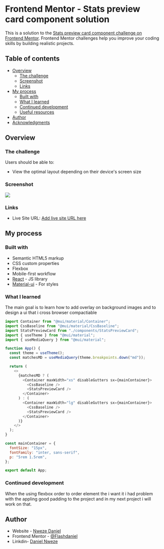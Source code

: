 # Frontend Mentor - Stats preview card component solution

This is a solution to the [Stats preview card component challenge on Frontend Mentor](https://www.frontendmentor.io/challenges/stats-preview-card-component-8JqbgoU62). Frontend Mentor challenges help you improve your coding skills by building realistic projects.

## Table of contents

- [Overview](#overview)
  - [The challenge](#the-challenge)
  - [Screenshot](#screenshot)
  - [Links](#links)
- [My process](#my-process)
  - [Built with](#built-with)
  - [What I learned](#what-i-learned)
  - [Continued development](#continued-development)
  - [Useful resources](#useful-resources)
- [Author](#author)
- [Acknowledgments](#acknowledgments)

## Overview

### The challenge

Users should be able to:

- View the optimal layout depending on their device's screen size

### Screenshot

![](https://i.im.ge/2021/10/16/orVgTM.png)

### Links

- Live Site URL: [Add live site URL here](https://your-live-site-url.com)

## My process

### Built with

- Semantic HTML5 markup
- CSS custom properties
- Flexbox
- Mobile-first workflow
- [React](https://reactjs.org/) - JS library
- [Material-ui](https://mui.com/) - For styles

### What I learned

The main goal is to learn how to add overlay on background images and to design a ui that i cross browser compactiable

```App.js
import Container from "@mui/material/Container";
import CssBaseline from "@mui/material/CssBaseline";
import StatsPreviewCard from "./components/StatsPreviewCard";
import { useTheme } from "@mui/material";
import { useMediaQuery } from "@mui/material";

function App() {
  const theme = useTheme();
  const matchesMD = useMediaQuery(theme.breakpoints.down("md"));

  return (
    <>
      {matchesMD ? (
        <Container maxWidth="xs" disableGutters sx={mainContainer}>
          <CssBaseline />
          <StatsPreviewCard />
        </Container>
      ) : (
        <Container maxWidth="lg" disableGutters sx={mainContainer}>
          <CssBaseline />
          <StatsPreviewCard />
        </Container>
      )}
    </>
  );
}

const mainContainer = {
  fontSize: "15px",
  fontFamily: "inter, sans-serif",
  p: "5rem 1.5rem",
};

export default App;

```

### Continued development

When the using flexbox order to order element the i want it i had problem with the appling good padding to the project and in my next project i will work on that.

## Author

- Website - [Nweze Daniel](https://daniel-nweze.netlify.app/)
- Frontend Mentor - [@Flashdaniel](https://www.frontendmentor.io/profile/Flashdaniel)
- Linkdin- [Daniel Nweze](https://www.linkedin.com/in/daniel-nweze-017909214/)
